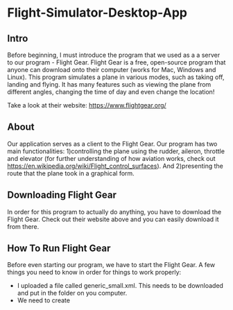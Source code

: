 # Flight-Simulator-Desktop-App

## Intro
Before beginning, I must introduce the program that we used as a a server to our program - Flight Gear. Flight Gear is a free,
open-source program that anyone can download onto their computer (works for Mac, Windows and Linux). This program simulates a plane in 
various modes, such as taking off, landing and flying. It has many features such as viewing the plane from different angles, changing the 
time of day and even change the location! 

Take a look at their website: https://www.flightgear.org/


## About
Our application serves as a client to the Flight Gear. Our program has two main functionalities: 1)controlling the plane using the rudder, 
aileron, throttle and elevator (for further understanding of how aviation works, check out https://en.wikipedia.org/wiki/Flight_control_surfaces). And 2)presenting the route that the plane took in a graphical form. 

## Downloading Flight Gear
In order for this program to actually do anything, you have to download the Flight Gear. Check out their website above and you can easily download it from there.

## How To Run Flight Gear
Before even starting our program, we have to start the Flight Gear. A few things you need to know in order for things to work properly:
- I uploaded a file called generic_small.xml. This needs to be downloaded and put in the folder on you computer.
- We need to create

